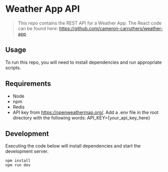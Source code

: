 # Weather App API

> This repo contains the REST API for a Weather App.  The React code can be found here: https://github.com/cameron-carruthers/weather-app

## Usage

To run this repo, you will need to install dependencies and run appropriate scripts.

## Requirements

- Node
- npm
- Redis
- API key from https://openweathermap.org/.  Add a .env file in the root directory with the following words: API_KEY={your_api_key_here}

## Development

Executing the code below will install dependencies and start the development server.

```
npm install
npm run dev
```
